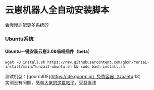 # 云崽机器人全自动安装脚本  
会慢慢适配更多系统的  
### Ubuntu系统  
#### Ubuntu一键安装云崽3.0&喵喵插件（beta）
```
wget -O install.sh https://raw.githubusercontent.com/gbxh/Yunzai-install/main/Yunzai3-ubuntu.sh && sudo bash install.sh
```
  
测试机型：[goormIDE](https://ide.goorm.io）免费容器（Ubantu 18）  
实测没有问题，感谢[大佬的这篇帖子](https://github.com/Le-niao/Yunzai-Bot/issues/154)，受益匪浅

